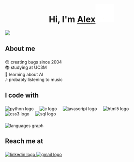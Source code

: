 ###

<p align="center">
  <h1 align="center">Hi, I'm <a href="https://github.com/Nachofc333">Alex<a><img src="https://github.com/Kathryn-Jie/Kathryn-Jie/blob/main/wave.gif" width="60px"/></h1>
    
  <img src="https://cdn.pixabay.com/photo/2023/07/18/15/02/banner-8135029_1280.png" height=""/> 
</p>

###

<h2 align="left">About me</h2>

###

<p align="left">😔 creating bugs since 2004<br>📚 studying at UC3M<br>🤖 learning about AI<br>🎶 probably listening to music</p>

###

<h2 align="left">I code with</h2>

###

<div align="left">
  <img src="https://cdn.jsdelivr.net/gh/devicons/devicon/icons/python/python-original.svg" height="40" alt="python logo"  />
  <img width="12" />
  <img src="https://cdn.jsdelivr.net/gh/devicons/devicon/icons/c/c-original.svg" height="40" alt="c logo"  />
  <img width="12" />
  <img src="https://cdn.jsdelivr.net/gh/devicons/devicon/icons/javascript/javascript-original.svg" height="40" alt="javascript logo"  />
  <img width="12" />
  <img src="https://cdn.jsdelivr.net/gh/devicons/devicon/icons/html5/html5-original.svg" height="40" alt="html5 logo"  />
  <img width="12" />
  <img src="https://cdn.jsdelivr.net/gh/devicons/devicon/icons/css3/css3-original.svg" height="40" alt="css3 logo"  />
  <img width="12" />
  <img src="https://static-00.iconduck.com/assets.00/sql-database-generic-icon-1521x2048-d0vdpxpg.png" height="40" alt="sql logo"  />
</div>

###

<div align="left">
  <img src="https://github-readme-stats.vercel.app/api/top-langs?username=alejandrocuestagarcia&locale=en&hide_title=false&layout=compact&card_width=320&langs_count=6&theme=dracula&hide_border=false&order=2" height="150" alt="languages graph"  />
</div>

###

<h2 align="left">Reach me at</h2>

###

<div align="left">
  <a href="https://www.linkedin.com/in/alejandro-cuesta-garcia" target="_blank">
    <img src="https://cdn.jsdelivr.net/gh/devicons/devicon/icons/linkedin/linkedin-original.svg" width="12" height="40" alt="linkedin logo" />
  </a>
  <a href="mailto:n.alejandro.cuesta.garcia@gmail.com" target="_blank">
    <img src="https://upload.wikimedia.org/wikipedia/commons/4/4e/Gmail_Icon.png" width="12" height="40" alt="gmail logo" />
  </a>
</div>

###
